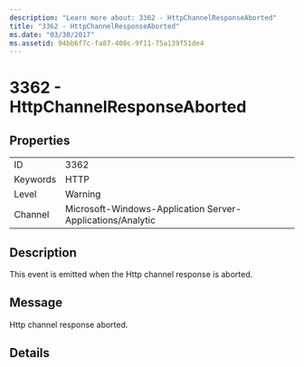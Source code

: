 ```yaml
---
description: "Learn more about: 3362 - HttpChannelResponseAborted"
title: "3362 - HttpChannelResponseAborted"
ms.date: "03/30/2017"
ms.assetid: 94bb6f7c-fa87-400c-9f11-75a139f51de4
---
```

# 3362 - HttpChannelResponseAborted

## Properties  
  
|||  
|-|-|  
|ID|3362|  
|Keywords|HTTP|  
|Level|Warning|  
|Channel|Microsoft-Windows-Application Server-Applications/Analytic|  
  
## Description  

 This event is emitted when the Http channel response is aborted.  
  
## Message  

 Http channel response aborted.  
  
## Details
